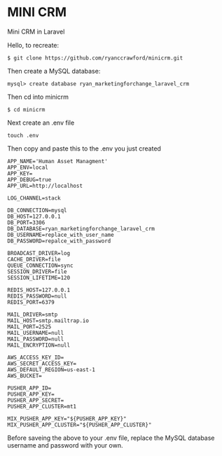 # MINI CRM
Mini CRM in Laravel

Hello, to recreate:

```
$ git clone https://github.com/ryanccrawford/minicrm.git
```

Then create a MySQL database:

```
mysql> create database ryan_marketingforchange_laravel_crm
```

Then cd into minicrm

```
$ cd minicrm
```

Next create an .env file 

```
touch .env
```

Then copy and paste this to the .env you just created

```
APP_NAME='Human Asset Managment'
APP_ENV=local
APP_KEY=
APP_DEBUG=true
APP_URL=http://localhost

LOG_CHANNEL=stack

DB_CONNECTION=mysql
DB_HOST=127.0.0.1
DB_PORT=3306
DB_DATABASE=ryan_marketingforchange_laravel_crm
DB_USERNAME=replace_with_user_name
DB_PASSWORD=repalce_with_password

BROADCAST_DRIVER=log
CACHE_DRIVER=file
QUEUE_CONNECTION=sync
SESSION_DRIVER=file
SESSION_LIFETIME=120

REDIS_HOST=127.0.0.1
REDIS_PASSWORD=null
REDIS_PORT=6379

MAIL_DRIVER=smtp
MAIL_HOST=smtp.mailtrap.io
MAIL_PORT=2525
MAIL_USERNAME=null
MAIL_PASSWORD=null
MAIL_ENCRYPTION=null

AWS_ACCESS_KEY_ID=
AWS_SECRET_ACCESS_KEY=
AWS_DEFAULT_REGION=us-east-1
AWS_BUCKET=

PUSHER_APP_ID=
PUSHER_APP_KEY=
PUSHER_APP_SECRET=
PUSHER_APP_CLUSTER=mt1

MIX_PUSHER_APP_KEY="${PUSHER_APP_KEY}"
MIX_PUSHER_APP_CLUSTER="${PUSHER_APP_CLUSTER}"

```

Before saveing the above to your .env file, replace the MySQL database username and password with your own.

